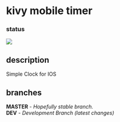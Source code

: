 # kivy mobile timer

### status
<img src="https://github.com/nils-nm/kivy_mobile_timer/workflows/CodeQL/badge.svg?branch=master"><br>

## description
Simple Clock for IOS

## branches
**MASTER** - _Hopefully stable branch._\
**DEV** - _Development Branch (latest changes)_
